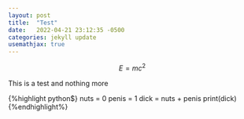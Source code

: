```yaml
---
layout: post
title:  "Test"
date:   2022-04-21 23:12:35 -0500
categories: jekyll update
usemathjax: true
---
```


$$E=mc^2$$

This is a test and nothing more

{%highlight python$}
nuts = 0
penis = 1
dick = nuts + penis
print(dick)
{%endhighlight%}
